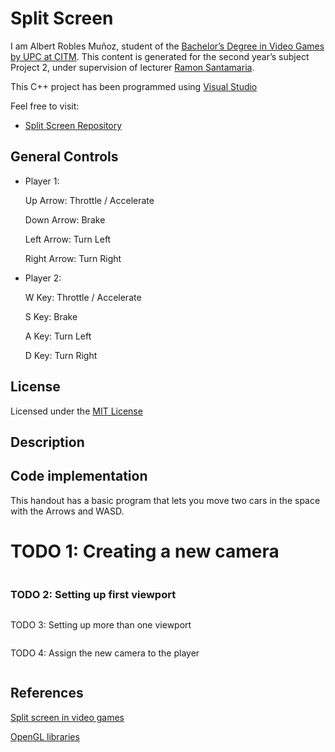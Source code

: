 # Split Screen

I am Albert Robles Muñoz, student of the [Bachelor’s Degree in Video Games by UPC at CITM](https://www.citm.upc.edu/ing/estudis/graus-videojocs/). 
This content is generated for the second year’s subject Project 2, under supervision of lecturer [Ramon Santamaria](https://www.linkedin.com/in/raysan/).

This C++ project has been programmed using [Visual Studio](https://visualstudio.microsoft.com/es/vs/)

Feel free to visit:
- [Split Screen Repository](https://github.com/Albertito029/Split-Screen-Research)

## General Controls

- Player 1:

	Up Arrow: Throttle / Accelerate
	
	Down Arrow: Brake
	
	Left Arrow: Turn Left
	
	Right Arrow: Turn Right
	
	
- Player 2:

	W Key: Throttle / Accelerate
	
	S Key: Brake
	
	A Key: Turn Left
	
	D Key: Turn Right
	

## License
Licensed under the [MIT License](LICENSE)

## Description




## Code implementation

This handout has a basic program that lets you move two cars in the space with the Arrows and WASD.

# TODO 1: Creating a new camera

<img src="https://github.com/Albertito029/Split-Screen-Research/blob/master/Docs/Images/Todo%201.PNG" alt="" class="inline"/>

### TODO 2: Setting up first viewport

<img src="https://github.com/Albertito029/Split-Screen-Research/blob/master/Docs/Images/Todo%202.PNG" alt="" class="inline"/>

TODO 3: Setting up more than one viewport

<img src="https://github.com/Albertito029/Split-Screen-Research/blob/master/Docs/Images/Todo%203.PNG" alt="" class="inline"/>

TODO 4: Assign the new camera to the player

<img src="https://github.com/Albertito029/Split-Screen-Research/blob/master/Docs/Images/Todo%204.PNG" alt="" class="inline"/>

## References

<a href="https://en.wikipedia.org/wiki/Split_screen_(video_games)">Split screen in video games</a>

<a href="https://docs.microsoft.com/en-us/windows/win32/opengl/opengl">OpenGL libraries</a>

